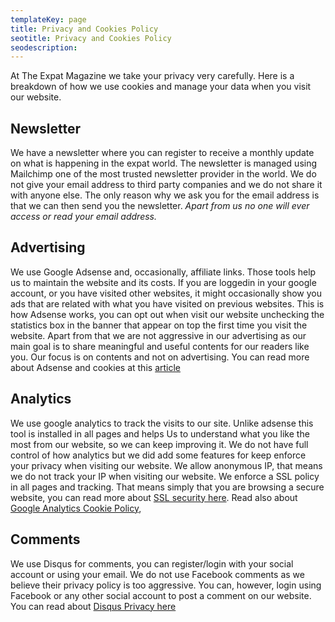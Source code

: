 ```yaml
---
templateKey: page
title: Privacy and Cookies Policy
seotitle: Privacy and Cookies Policy
seodescription:
---
```


At The Expat Magazine we take your privacy very carefully. Here is a breakdown of how we use cookies and manage your data when you visit our website.

## Newsletter

We have a newsletter where you can register to receive a monthly update on what is happening in the expat world. The newsletter is managed using Mailchimp one of the most trusted newsletter provider in the world. We do not give your email address to third party companies and we do not share it with anyone else. The only reason why we ask you for the email address is that we can then send you the newsletter.
_Apart from us no one will ever access or read your email address._

## Advertising

We use Google Adsense and, occasionally, affiliate links. Those tools help us to maintain the website and its costs. If you are loggedin in your google account, or you have visited other websites, it might occasionally show you ads that are related with what you have visited on previous websites. This is how Adsense works, you can opt out when visit our website unchecking the statistics box in the banner that appear on top the first time you visit the website. Apart from that we are not aggressive in our advertising as our main goal is to share meaningful and useful contents for our readers like you. Our focus is on contents and not on advertising. You can read more about Adsense and cookies at this [article](https://support.google.com/adsense/answer/7549925?hl=en)

## Analytics

We use google analytics to track the visits to our site. Unlike adsense this tool is installed in all pages and helps Us to understand what you like the most from our website, so we can keep improving it. We do not have full control of how analytics but we did add some features for keep enforce your privacy when visiting our website.
We allow anonymous IP, that means we do not track your IP when visiting our website.
We enforce a SSL policy in all pages and tracking. That means simply that you are browsing a secure website, you can read more about [SSL security here](https://www.digicert.com/ssl/).
Read also about [Google Analytics Cookie Policy](https://support.google.com/analytics/answer/6004245),

## Comments

We use Disqus for comments, you can register/login with your social account or using your email. We do not use Facebook comments as we believe their privacy policy is too aggressive. You can, however, login using Facebook or any other social account to post a comment on our website. You can read about [Disqus Privacy here](https://help.disqus.com/articles/1717155-use-of-cookies)
